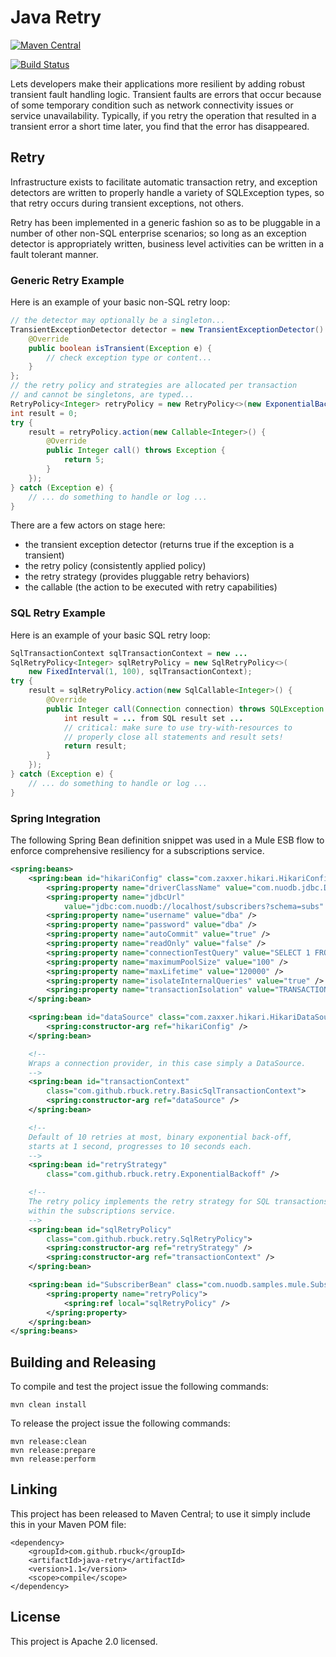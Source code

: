# Java Retry

[![Maven Central](https://maven-badges.herokuapp.com/maven-central/com.github.rbuck/java-retry/badge.svg)](https://maven-badges.herokuapp.com/maven-central/com.github.rbuck/java-retry)

[<img src="https://travis-ci.org/rbuck/java-retry.svg?branch=master" alt="Build Status" />](http://travis-ci.org/rbuck/java-retry)

Lets developers make their applications more resilient by adding robust
transient fault handling logic. Transient faults are errors that occur
because of some temporary condition such as network connectivity issues
or service unavailability. Typically, if you retry the operation that
resulted in a transient error a short time later, you find that the
error has disappeared.

## Retry

Infrastructure exists to facilitate automatic transaction retry, and exception
detectors are written to properly handle a variety of SQLException types, so that
retry occurs during transient exceptions, not others.

Retry has been implemented in a generic fashion so as to be pluggable in a number
of other non-SQL enterprise scenarios; so long as an exception detector is
appropriately written, business level activities can be written in a fault
tolerant manner.

### Generic Retry Example

Here is an example of your basic non-SQL retry loop:

```java
// the detector may optionally be a singleton...
TransientExceptionDetector detector = new TransientExceptionDetector() {
    @Override
    public boolean isTransient(Exception e) {
        // check exception type or content...
    }
};
// the retry policy and strategies are allocated per transaction
// and cannot be singletons, are typed...
RetryPolicy<Integer> retryPolicy = new RetryPolicy<>(new ExponentialBackoff(), detector);
int result = 0;
try {
    result = retryPolicy.action(new Callable<Integer>() {
        @Override
        public Integer call() throws Exception {
            return 5;
        }
    });
} catch (Exception e) {
    // ... do something to handle or log ...
}
```

There are a few actors on stage here:

- the transient exception detector (returns true if the exception is a transient)
- the retry policy (consistently applied policy)
- the retry strategy (provides pluggable retry behaviors)
- the callable (the action to be executed with retry capabilities)

### SQL Retry Example

Here is an example of your basic SQL retry loop:

```java
SqlTransactionContext sqlTransactionContext = new ...
SqlRetryPolicy<Integer> sqlRetryPolicy = new SqlRetryPolicy<>(
    new FixedInterval(1, 100), sqlTransactionContext);
try {
    result = sqlRetryPolicy.action(new SqlCallable<Integer>() {
        @Override
        public Integer call(Connection connection) throws SQLException {
            int result = ... from SQL result set ...
            // critical: make sure to use try-with-resources to
            // properly close all statements and result sets! 
            return result;
        }
    });
} catch (Exception e) {
    // ... do something to handle or log ... 
}
```

### Spring Integration

The following Spring Bean definition snippet was used in a Mule ESB
flow to enforce comprehensive resiliency for a subscriptions service.

```xml
<spring:beans>
    <spring:bean id="hikariConfig" class="com.zaxxer.hikari.HikariConfig">
        <spring:property name="driverClassName" value="com.nuodb.jdbc.Driver" />
        <spring:property name="jdbcUrl"
            value="jdbc:com.nuodb://localhost/subscribers?schema=subs" />
        <spring:property name="username" value="dba" />
        <spring:property name="password" value="dba" />
        <spring:property name="autoCommit" value="true" />
        <spring:property name="readOnly" value="false" />
        <spring:property name="connectionTestQuery" value="SELECT 1 FROM DUAL" />
        <spring:property name="maximumPoolSize" value="100" />
        <spring:property name="maxLifetime" value="120000" />
        <spring:property name="isolateInternalQueries" value="true" />
        <spring:property name="transactionIsolation" value="TRANSACTION_READ_COMMITTED" />
    </spring:bean>

    <spring:bean id="dataSource" class="com.zaxxer.hikari.HikariDataSource">
        <spring:constructor-arg ref="hikariConfig" />
    </spring:bean>

    <!--
    Wraps a connection provider, in this case simply a DataSource.
    -->
    <spring:bean id="transactionContext"
        class="com.github.rbuck.retry.BasicSqlTransactionContext">
        <spring:constructor-arg ref="dataSource" />
    </spring:bean>

    <!--
    Default of 10 retries at most, binary exponential back-off,
    starts at 1 second, progresses to 10 seconds each. 
    -->
    <spring:bean id="retryStrategy"
        class="com.github.rbuck.retry.ExponentialBackoff" />

    <!-- 
    The retry policy implements the retry strategy for SQL transactions
    within the subscriptions service.
    -->
    <spring:bean id="sqlRetryPolicy"
        class="com.github.rbuck.retry.SqlRetryPolicy">
        <spring:constructor-arg ref="retryStrategy" />
        <spring:constructor-arg ref="transactionContext" />
    </spring:bean>

    <spring:bean id="SubscriberBean" class="com.nuodb.samples.mule.SubscriberImpl">
        <spring:property name="retryPolicy">
            <spring:ref local="sqlRetryPolicy" />
        </spring:property>
    </spring:bean>
</spring:beans>
```

## Building and Releasing

To compile and test the project issue the following commands:

    mvn clean install

To release the project issue the following commands:

    mvn release:clean
    mvn release:prepare
    mvn release:perform

## Linking

This project has been released to Maven Central; to use it simply include this
in your Maven POM file:

    <dependency>
        <groupId>com.github.rbuck</groupId>
        <artifactId>java-retry</artifactId>
        <version>1.1</version>
        <scope>compile</scope>
    </dependency>

## License

This project is Apache 2.0 licensed.
